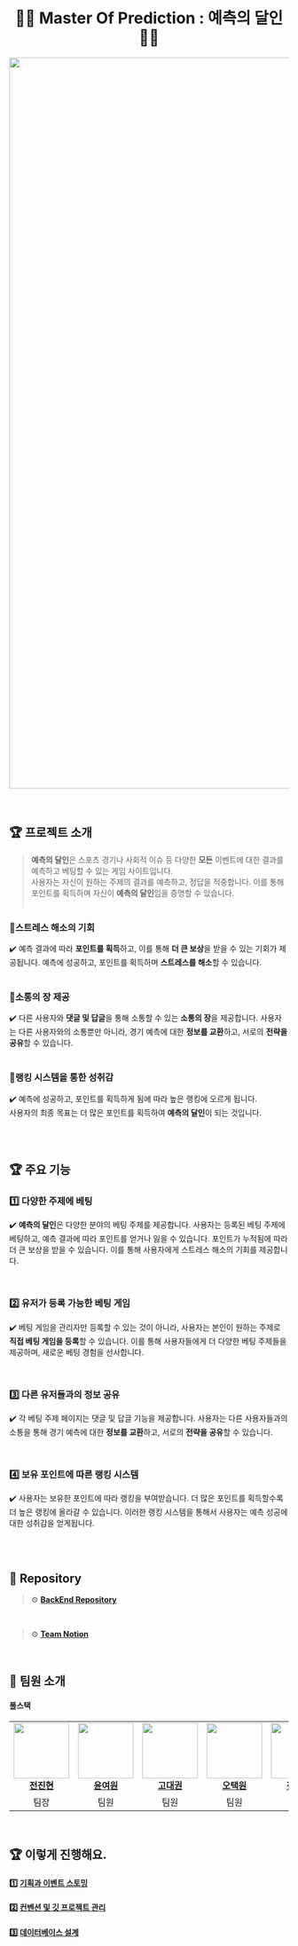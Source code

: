 <div align="center">
    

# 🎯🎲 Master Of Prediction  : 예측의 달인 🎲🎯

<img width="1318" alt="KakaoTalk_20240726_133346438" src="https://github.com/user-attachments/assets/2acdb7c8-9e46-4dc2-a3a5-fb24b92cfa55">

<br>
<br/>

</div>

<br>

## 🏆 프로젝트 소개
> **예측의 달인**은 스포츠 경기나 사회적 이슈 등 다양한 **모든** 이벤트에 대한 결과를 예측하고 베팅할 수 있는 게임 사이트입니다.</br> 사용자는 자신이 원하는 주제의 결과를 예측하고, 정답을 적중합니다. 이를 통해 포인트를 획득하며 자신이 **예측의 달인**임을 증명할 수 있습니다.
<br></br>


### 🎲스트레스 해소의 기회
✔️ 예측 결과에 따라 **포인트를 획득**하고, 이를 통해 **더 큰 보상**을 받을 수 있는 기회가 제공됩니다. 예측에 성공하고, 포인트를 획득하며 **스트레스를 해소**할 수 있습니다.
<br><br/>

### 🎲소통의 장 제공
✔️ 다른 사용자와 **댓글 및 답글**을 통해 소통할 수 있는 **소통의 장**을 제공합니다. 사용자는 다른 사용자와의 소통뿐만 아니라, 경기 예측에 대한 **정보를 교환**하고, 서로의 **전략을 공유**할 수 있습니다.
<br><br/>

### 🎲랭킹 시스템을 통한 성취감
✔️ 예측에 성공하고, 포인트를 획득하게 됨에 따라 높은 랭킹에 오르게 됩니다. <br/> 
사용자의 최종 목표는 더 많은 포인트를 획득하여 **예측의 달인**이 되는 것입니다.
<br><br/>

<br>

## 🏆 주요 기능

### 1️⃣ 다양한 주제에 베팅
✔️ **예측의 달인**은 다양한 분야의 베팅 주제를 제공합니다. 사용자는 등록된 베팅 주제에 베팅하고, 예측 결과에 따라 포인트를 얻거나 잃을 수 있습니다. 포인트가 누적됨에 따라 더 큰 보상을 받을 수 있습니다. 이를 통해 사용자에게 스트레스 해소의 기회를 제공합니다.

</br>

### **2️⃣ 유저가 등록 가능한 베팅 게임**
✔️ 베팅 게임을 관리자만 등록할 수 있는 것이 아니라, 사용자는 본인이 원하는 주제로 **직접 베팅 게임을 등록**할 수 있습니다. 이를 통해 사용자들에게 더 다양한 베팅 주제들을 제공하며, 새로운 베팅 경험을 선사합니다.

</br>

### **3️⃣ 다른 유저들과의 정보 공유**
✔️ 각 베팅 주제 페이지는 댓글 및 답글 기능을 제공합니다. 사용자는 다른 사용자들과의 소통을 통해 경기 예측에 대한 **정보를 교환**하고, 서로의 **전략을 공유**할 수 있습니다.

</br>

### **4️⃣ 보유 포인트에 따른 랭킹 시스템**
✔️ 사용자는 보유한 포인트에 따라 랭킹을 부여받습니다. 더 많은 포인트를 획득할수록 더 높은 랭킹에 올라갈 수 있습니다. 이러한 랭킹 시스템을 통해서 사용자는 예측 성공에 대한 성취감을 얻게됩니다.

</br>


<br>

## 🔻 Repository

> ⚙️ **[BackEnd Repository](https://github.com/mtvs-3rd-outsider/master-of-prediction)**
<br>

> ⚙️ **[Team Notion](https://www.notion.so/ohgiraffers/572fe06c07714028b3f9a834d6726c03)**

<br>

## 👋 팀원 소개

#### 풀스택
<table align="center">
  <tbody>
    <tr>
      <td align="center"><a href="https://github.com/jeonjinhyun"><img src="https://github.com/jeonjinhyun.png" width="100px;" alt=""/><br /><b>전진현</b></a><br /></td>
      <td align="center"><a href="https://github.com/tripleyoung"><img src="https://github.com/tripleyoung.png" width="100px;" alt=""/><br /><b>윤여원</b></a><br /></td>
      <td align="center"><a href="https://github.com/daekwon2000 "><img src="https://github.com/daekwon2000.png" width="100px;" alt=""/><br /><b>고대권</b></a><br /></td>
      <td align="center"><a href="https://github.com/otw7917"><img src="https://github.com/otw7917.png" width="100px;" alt=""/><br /><b>오택원</b></a><br /></td>
      <td align="center"><a href="https://github.com/pyoya1123"><img src="https://github.com/pyoya1123.png" width="100px;" alt=""/><br /><b>전성표</b></a><br /></td>
      <td align="center"><a href="https://github.com/apfp77"><img src="https://github.com/apfp77.png" width="100px;" alt=""/><br /><b>김영규</b></a><br /></td>
    </tr>
    <tr>
      <td align="center">팀장</td>
      <td align="center">팀원</td>
      <td align="center">팀원</td>
      <td align="center">팀원</td>
      <td align="center">팀원</td>
      <td align="center">팀원</td>
    </tr>
  </tbody>
</table>


<br/>




## 🏆 이렇게 진행해요.

#### 1️⃣ [기획과 이벤트 스토밍](https://github.com/mtvs-3rd-outsider/.github/wiki/1.-%EA%B8%B0%ED%9A%8D-%EB%B0%8F-%ED%94%84%EB%A1%9C%ED%86%A0%ED%83%80%EC%9D%B4%ED%95%91)

#### 2️⃣ [컨벤션 및 깃 프로젝트 관리](https://github.com/mtvs-3rd-outsider/master-of-prediction/wiki/2.-%EC%BB%A8%EB%B2%A4%EC%85%98-%EB%B0%8F-%EA%B9%83-%ED%94%84%EB%A1%9C%EC%A0%9D%ED%8A%B8-%EA%B4%80%EB%A6%AC)

#### 3️⃣ [데이터베이스 설계](https://github.com/mtvs-3rd-outsider/master-of-prediction/wiki/3.-%EB%8D%B0%EC%9D%B4%ED%84%B0%EB%B2%A0%EC%9D%B4%EC%8A%A4-%EC%84%A4%EA%B3%84)

<br>
